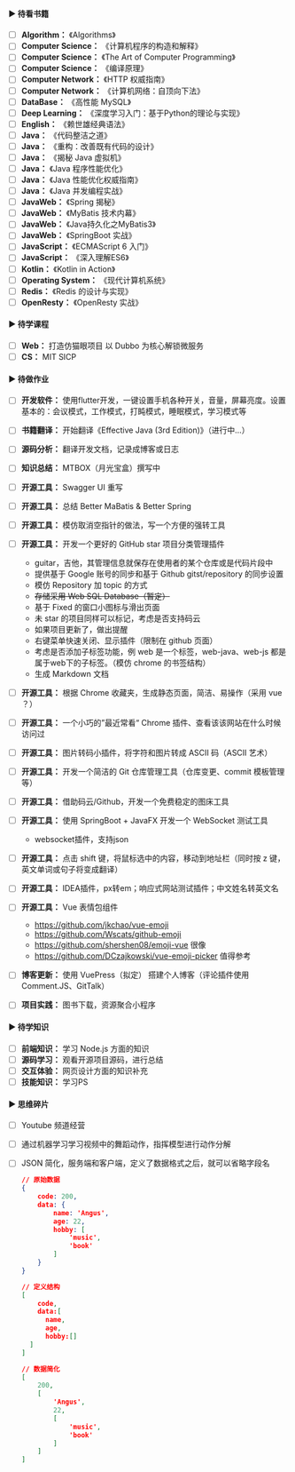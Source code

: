 #### ▶ 待看书籍

- [ ] **Algorithm：** 《Algorithms》
- [ ] **Computer Science：** 《计算机程序的构造和解释》
- [ ] **Computer Science：** 《The Art of Computer Programming》
- [ ] **Computer Science：** 《编译原理》
- [ ] **Computer Network：** 《HTTP 权威指南》
- [ ] **Computer Network：** 《计算机网络：自顶向下法》
- [ ] **DataBase：** 《高性能 MySQL》
- [ ] **Deep Learning：** 《深度学习入门：基于Python的理论与实现》
- [ ] **English：** 《赖世雄经典语法》
- [ ] **Java：** 《代码整洁之道》
- [ ] **Java：** 《重构：改善既有代码的设计》
- [ ] **Java：** 《揭秘 Java 虚拟机》
- [ ] **Java：** 《Java 程序性能优化》
- [ ] **Java：** 《Java 性能优化权威指南》
- [ ] **Java：** 《Java 并发编程实战》
- [ ] **JavaWeb：** 《Spring 揭秘》
- [ ] **JavaWeb：** 《MyBatis 技术内幕》
- [ ] **JavaWeb：** 《Java持久化之MyBatis3》
- [ ] **JavaWeb：** 《SpringBoot 实战》
- [ ] **JavaScript：** 《ECMAScript 6 入门》
- [ ] **JavaScript：** 《深入理解ES6》
- [ ] **Kotlin：** 《Kotlin in Action》
- [ ] **Operating System：** 《现代计算机系统》
- [ ] **Redis：** 《Redis 的设计与实现》
- [ ] **OpenResty：** 《OpenResty 实战》

#### ▶ 待学课程

- [ ] **Web：** 打造仿猫眼项目 以 Dubbo 为核心解锁微服务
- [ ] **CS：** MIT SICP

#### ▶ 待做作业

- [ ] **开发软件：** 使用flutter开发，一键设置手机各种开关，音量，屏幕亮度。设置基本的：会议模式，工作模式，打盹模式，睡眠模式，学习模式等
- [ ] **书籍翻译：** 开始翻译《Effective Java (3rd Edition)》（进行中...）
- [ ] **源码分析：** 翻译开发文档，记录成博客或日志
- [ ] **知识总结：** MTBOX（月光宝盒）撰写中
- [ ] **开源工具：** Swagger UI 重写
- [ ] **开源工具：** 总结 Better MaBatis & Better Spring
- [ ] **开源工具：** 模仿取消空指针的做法，写一个方便的强转工具
- [ ] **开源工具：** 开发一个更好的 GitHub star 项目分类管理插件

  - guitar，吉他，其管理信息就保存在使用者的某个仓库或是代码片段中
  - 提供基于 Google 账号的同步和基于 Github gitst/repository 的同步设置
  - 模仿 Repository 加 topic 的方式
  - ~~存储采用 Web SQL Database（暂定）~~
  - 基于 Fixed 的窗口小图标与滑出页面
  - 未 star 的项目同样可以标记，考虑是否支持码云
  - 如果项目更新了，做出提醒
  - 右键菜单快速关闭、显示插件（限制在 github 页面）
  - 考虑是否添加子标签功能，例 web 是一个标签，web-java、web-js 都是属于web下的子标签。（模仿 chrome 的书签结构）
  - 生成 Markdown 文档
- [ ] **开源工具：** 根据 Chrome 收藏夹，生成静态页面，简洁、易操作（采用 vue ？）
- [ ] **开源工具：** 一个小巧的”最近常看“ Chrome 插件、查看该该网站在什么时候访问过
- [ ] **开源工具：** 图片转码小插件，将字符和图片转成 ASCII 码（ASCII 艺术）
- [ ] **开源工具：** 开发一个简洁的 Git 仓库管理工具（仓库变更、commit 模板管理等） 
- [ ] **开源工具：** 借助码云/Github，开发一个免费稳定的图床工具
- [ ] **开源工具：** 使用 SpringBoot + JavaFX 开发一个 WebSocket 测试工具
  - websocket插件，支持json
- [ ] **开源工具：** 点击 shift 键，将鼠标选中的内容，移动到地址栏（同时按 z 键，英文单词或句子将变成翻译）
- [ ] **开源工具：** IDEA插件，px转em；响应式网站测试插件；中文姓名转英文名
- [ ] **开源工具：** Vue 表情包组件
  - <https://github.com/jkchao/vue-emoji>
  - <https://github.com/Wscats/github-emoji>
  - <https://github.com/shershen08/emoji-vue> 很像
  - <https://github.com/DCzajkowski/vue-emoji-picker> 值得参考
- [ ] **博客更新：** 使用 VuePress（拟定） 搭建个人博客（评论插件使用 Comment.JS、GitTalk）
- [ ] **项目实践：** 图书下载，资源聚合小程序 

#### ▶ 待学知识

- [ ] **前端知识：** 学习 Node.js 方面的知识
- [ ] **源码学习：** 观看开源项目源码，进行总结
- [ ] **交互体验：** 网页设计方面的知识补充
- [ ] **技能知识：** 学习PS

#### ▶ 思维碎片

- [ ] Youtube 频道经营

- [ ] 通过机器学习学习视频中的舞蹈动作，指挥模型进行动作分解

- [ ] JSON 简化，服务端和客户端，定义了数据格式之后，就可以省略字段名

  ```json
  // 原始数据
  {
      code: 200,
      data: {
          name: 'Angus',
          age: 22,
          hobby: [
              'music',
              'book'
          ]
      }
  }
  
  // 定义结构 
  [
      code,
      data:[
      	name, 
      	age, 
      	hobby:[]
  	]
  ]
  
  // 数据简化
  [
      200,
      [
          'Angus',
          22,
          [
              'music',
              'book'
          ]
      ]
  ]
  ```

  
